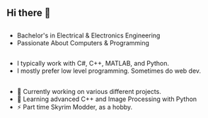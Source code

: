 ## Hi there 👋
## 
* Bachelor's in Electrical & Electronics Engineering
* Passionate About Computers & Programming

## 
* I typically work with C#, C++, MATLAB, and Python.
* I mostly prefer low level programming. Sometimes do web dev.

##
- 🔭 Currently working on various different projects.
- 🌱 Learning advanced C++ and Image Processing with Python
- ⚡ Part time Skyrim Modder, as a hobby.
